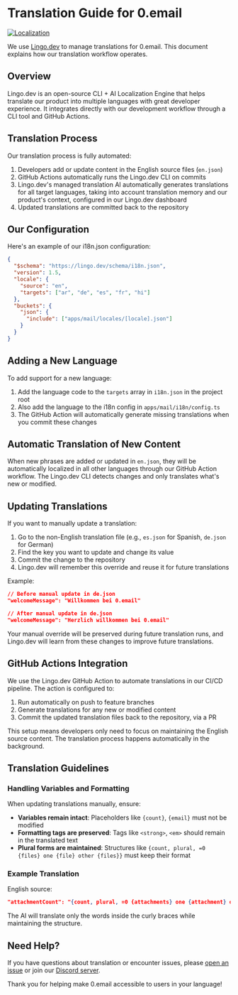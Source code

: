 # Translation Guide for 0.email

[![Localization](https://img.shields.io/badge/Localization-Lingo.dev-5fcc03)](https://lingo.dev)

We use [Lingo.dev](https://github.com/lingodotdev/lingo.dev) to manage translations for 0.email. This document explains how our translation workflow operates.

## Overview

Lingo.dev is an open-source CLI + AI Localization Engine that helps translate our product into multiple languages with great developer experience. It integrates directly with our development workflow through a CLI tool and GitHub Actions.

## Translation Process

Our translation process is fully automated:

1. Developers add or update content in the English source files (`en.json`)
2. GitHub Actions automatically runs the Lingo.dev CLI on commits
3. Lingo.dev's managed translation AI automatically generates translations for all target languages, taking into account translation memory and our product's context, configured in our Lingo.dev dashboard
4. Updated translations are committed back to the repository

## Our Configuration

Here's an example of our i18n.json configuration:

```json
{
  "$schema": "https://lingo.dev/schema/i18n.json",
  "version": 1.5,
  "locale": {
    "source": "en",
    "targets": ["ar", "de", "es", "fr", "hi"]
  },
  "buckets": {
    "json": {
      "include": ["apps/mail/locales/[locale].json"]
    }
  }
}
```

## Adding a New Language

To add support for a new language:

1. Add the language code to the `targets` array in `i18n.json` in the project root
2. Also add the language to the i18n config in `apps/mail/i18n/config.ts`
3. The GitHub Action will automatically generate missing translations when you commit these changes

## Automatic Translation of New Content

When new phrases are added or updated in `en.json`, they will be automatically localized in all other languages through our GitHub Action workflow. The Lingo.dev CLI detects changes and only translates what's new or modified.

## Updating Translations

If you want to manually update a translation:

1. Go to the non-English translation file (e.g., `es.json` for Spanish, `de.json` for German)
2. Find the key you want to update and change its value
3. Commit the change to the repository
4. Lingo.dev will remember this override and reuse it for future translations

Example:

```json
// Before manual update in de.json
"welcomeMessage": "Willkommen bei 0.email"

// After manual update in de.json
"welcomeMessage": "Herzlich willkommen bei 0.email"
```

Your manual override will be preserved during future translation runs, and Lingo.dev will learn from these changes to improve future translations.

## GitHub Actions Integration

We use the Lingo.dev GitHub Action to automate translations in our CI/CD pipeline. The action is configured to:

1. Run automatically on push to feature branches
2. Generate translations for any new or modified content
3. Commit the updated translation files back to the repository, via a PR

This setup means developers only need to focus on maintaining the English source content. The translation process happens automatically in the background.

## Translation Guidelines

### Handling Variables and Formatting

When updating translations manually, ensure:

- **Variables remain intact**: Placeholders like `{count}`, `{email}` must not be modified
- **Formatting tags are preserved**: Tags like `<strong>`, `<em>` should remain in the translated text
- **Plural forms are maintained**: Structures like `{count, plural, =0 {files} one {file} other {files}}` must keep their format

### Example Translation

English source:

```json
"attachmentCount": "{count, plural, =0 {attachments} one {attachment} other {attachments}}",
```

The AI will translate only the words inside the curly braces while maintaining the structure.

## Need Help?

If you have questions about translation or encounter issues, please [open an issue](https://github.com/Mail-0/Zero/issues) or join our [Discord server](https://discord.gg/mail0).

Thank you for helping make 0.email accessible to users in your language!
